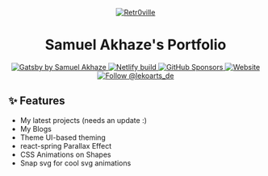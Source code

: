 <p align="center">
    <a href='https://rtrvl-portfolio.netlify.app/' target='_blank'><img src='https://i.postimg.cc/90JPB97v/logo.png' border='0' alt="Retr0ville"/></a>
</p>
<h1 align="center">
  Samuel Akhaze's Portfolio
</h1>

<p align="center">
  <a href="https://github.com/Retr0ville/rtrvl-portfolio/blob/master/LICENSE">
    <img src="https://img.shields.io/badge/license-MIT-blue.svg" alt="Gatsby by Samuel Akhaze" />
  </a>
    <a href="https://app.netlify.com/sites/rtrvl-portfolio/deploys">
    <img src="https://api.netlify.com/api/v1/badges/bb99dc20-1af7-4a63-b4e9-c262ec4fc20a/deploy-status" alt="Netlify build" />
  </a>
  <a href="https://github.com/sponsors/Retr0ville">
    <img alt="GitHub Sponsors" src="https://img.shields.io/github/sponsors/Retr0ville">
  </a>
  <a href="https://rtrvl-portfolio.netlify.app/">
    <img alt="Website" src="https://img.shields.io/badge/-website-blue">
  </a>
  <a href="https://dev.to/retr0ville">
    <img src="https://img.shields.io/badge/dev.to-0A0A0A?style=for-the-badge&logo=devdotto&logoColor=white" alt="Follow @lekoarts_de" />
  </a>
</p>



## ✨ Features
- My latest projects (needs an update :)
- My Blogs
- Theme UI-based theming
- react-spring Parallax Effect
- CSS Animations on Shapes
- Snap svg for cool svg animations
